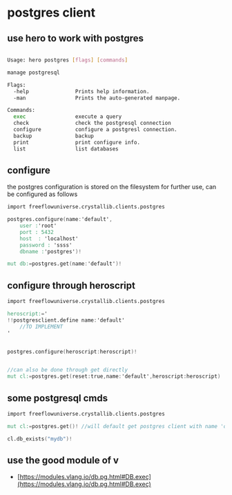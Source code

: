 # postgres client

## use hero to work with postgres

```bash

Usage: hero postgres [flags] [commands]

manage postgresql

Flags:
  -help               Prints help information.
  -man                Prints the auto-generated manpage.

Commands:
  exec                execute a query
  check               check the postgresql connection
  configure           configure a postgresl connection.
  backup              backup
  print               print configure info.
  list                list databases

```

## configure

the postgres configuration is stored on the filesystem for further use, can be configured as follows

```v
import freeflowuniverse.crystallib.clients.postgres

postgres.configure(name:'default',
	user :'root'
	port : 5432
	host  : 'localhost'
	password : 'ssss'
	dbname :'postgres')!

mut db:=postgres.get(name:'default')!

```

## configure through heroscript

```v
import freeflowuniverse.crystallib.clients.postgres

heroscript:='
!!postgresclient.define name:'default'
	//TO IMPLEMENT
'


postgres.configure(heroscript:heroscript)!


//can also be done through get directly
mut cl:=postgres.get(reset:true,name:'default',heroscript:heroscript)

```


## some postgresql cmds

```v
import freeflowuniverse.crystallib.clients.postgres

mut cl:=postgres.get()! //will default get postgres client with name 'default'

cl.db_exists("mydb")!

```

## use the good module of v

- [https://modules.vlang.io/db.pg.html#DB.exec](https://modules.vlang.io/db.pg.html#DB.exec)